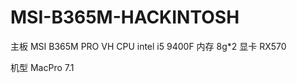 # MSI-B365M-HACKINTOSH


主板 MSI B365M PRO VH
CPU intel i5 9400F
内存 8g*2
显卡 RX570


机型 MacPro 7.1



